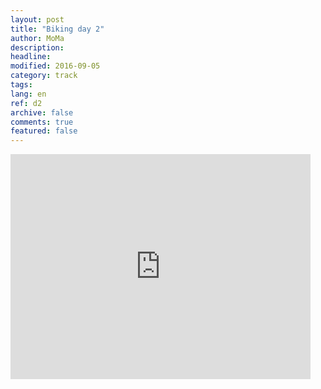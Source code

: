 ```yaml
---
layout: post
title: "Biking day 2"
author: MoMa
description: 
headline: 
modified: 2016-09-05
category: track
tags: 
lang: en
ref: d2
archive: false
comments: true
featured: false
---
```


<iframe width="480" height="360" src="http://track-kit.net/maps_s3/?v=embed&track=229803.gpx" frameborder="0" allowfullscreen></iframe>